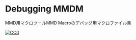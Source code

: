 # Debugging MMDM

MMD用マクロツールMMD Macroのデバッグ用マクロファイル集

[![CC0](http://i.creativecommons.org/p/zero/1.0/88x31.png "CC0")](http://creativecommons.org/publicdomain/zero/1.0/deed.ja)
